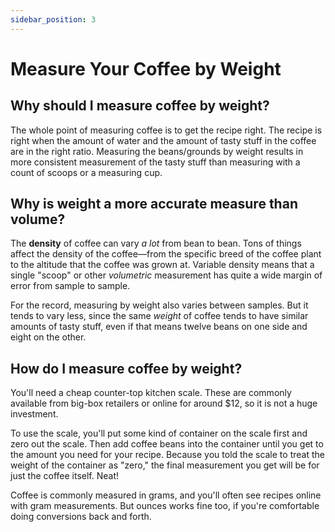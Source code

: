 ```yaml
---
sidebar_position: 3
---
```


# Measure Your Coffee by Weight

## **Why should I measure coffee by weight?**

The whole point of measuring coffee is to get the recipe right. The recipe is right when the amount of water and the amount of tasty stuff in the coffee are in the right ratio. Measuring the beans/grounds by weight results in more consistent measurement of the tasty stuff than measuring with a count of scoops or a measuring cup.

## **Why is weight a more accurate measure than volume?**

The **density** of coffee can vary *a lot* from bean to bean. Tons of things affect the density of the coffee—from the specific breed of the coffee plant to the altitude that the coffee was grown at. Variable density means that a single "scoop" or other *volumetric* measurement has quite a wide margin of error from sample to sample.

For the record, measuring by weight also varies between samples. But it tends to vary less, since the same *weight* of coffee tends to have similar amounts of tasty stuff, even if that means twelve beans on one side and eight on the other.

## **How do I measure coffee by weight?**

You'll need a cheap counter-top kitchen scale. These are commonly available from big-box retailers or online for around $12, so it is not a huge investment.

To use the scale, you'll put some kind of container on the scale first and zero out the scale. Then add coffee beans into the container until you get to the amount you need for your recipe. Because you told the scale to treat the weight of the container as "zero," the final measurement you get will be for just the coffee itself. Neat!

Coffee is commonly measured in grams, and you'll often see recipes online with gram measurements. But ounces works fine too, if you're comfortable doing conversions back and forth.
